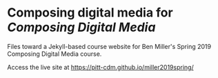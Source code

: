 # Composing digital media for *Composing Digital Media* 
Files toward a Jekyll-based course website for Ben Miller's Spring 2019 Composing Digital Media course.

Access the live site at https://pitt-cdm.github.io/miller2019spring/
